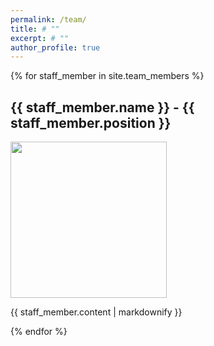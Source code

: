 ```yaml
---
permalink: /team/
title: # ""
excerpt: # ""
author_profile: true
---
```

{% for staff_member in site.team_members %}
  <h2>{{ staff_member.name }} - {{ staff_member.position }}</h2>
  <img src="{{ staff_member.image }}" width="250">
  <p>{{ staff_member.content | markdownify }}</p>
{% endfor %}


